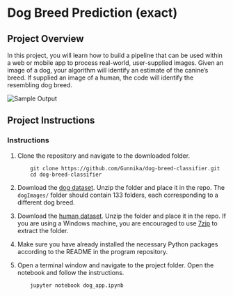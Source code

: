 [//]: # (Image References)

[image1]: ./xyz/sample_dog_output.png "Sample Output"
[image2]: ./xyz/vgg16_model.png "VGG-16 Model Layers"
[image3]: ./xyz/vgg16_model_draw.png "VGG16 Model Figure"

# Dog Breed Prediction (exact)

## Project Overview

In this project, you will learn how to build a pipeline that can be used within a web or mobile app to process real-world, user-supplied images.  Given an image of a dog, your algorithm will identify an estimate of the canine’s breed.  If supplied an image of a human, the code will identify the resembling dog breed. 

![Sample Output][image1]


## Project Instructions

### Instructions

1. Clone the repository and navigate to the downloaded folder.
	
	```	
		git clone https://github.com/Gunnika/dog-breed-classifier.git
		cd dog-breed-classifier
	```
	


2. Download the [dog dataset](https://s3-us-west-1.amazonaws.com/udacity-aind/dog-project/dogImages.zip).  Unzip the folder and place it in the repo.  The `dogImages/` folder should contain 133 folders, each corresponding to a different dog breed.
3. Download the [human dataset](http://vis-www.cs.umass.edu/lfw/lfw.tgz).  Unzip the folder and place it in the repo.  If you are using a Windows machine, you are encouraged to use [7zip](http://www.7-zip.org/) to extract the folder. 
4. Make sure you have already installed the necessary Python packages according to the README in the program repository.
5. Open a terminal window and navigate to the project folder. Open the notebook and follow the instructions.
	
	```
		jupyter notebook dog_app.ipynb
	```
